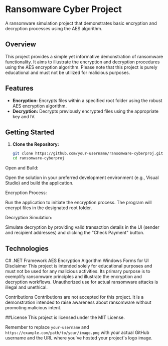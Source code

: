# Ransomware Cyber Project

A ransomware simulation project that demonstrates basic encryption and decryption processes using the AES algorithm.

## Overview

This project provides a simple yet informative demonstration of ransomware functionality. It aims to illustrate the encryption and decryption procedures using the AES encryption algorithm. Please note that this project is purely educational and must not be utilized for malicious purposes.

## Features

- **Encryption:** Encrypts files within a specified root folder using the robust AES encryption algorithm.
- **Decryption:** Decrypts previously encrypted files using the appropriate key and IV.

## Getting Started

1. **Clone the Repository:**

   ```bash
   git clone https://github.com/your-username/ransomware-cyberproj.git
   cd ransomware-cyberproj
Open and Build:

Open the solution in your preferred development environment (e.g., Visual Studio) and build the application.

Encryption Process:

Run the application to initiate the encryption process. The program will encrypt files in the designated root folder.

Decryption Simulation:

Simulate decryption by providing valid transaction details in the UI (sender and recipient addresses) and clicking the "Check Payment" button.

## Technologies
C#
.NET Framework
AES Encryption Algorithm
Windows Forms for UI
Disclaimer
This project is intended solely for educational purposes and must not be used for any malicious activities. Its primary purpose is to exemplify ransomware principles and illustrate the encryption and decryption workflows. Unauthorized use for actual ransomware attacks is illegal and unethical.

Contributions
Contributions are not accepted for this project. It is a demonstration intended to raise awareness about ransomware without promoting malicious intent.

##License
This project is licensed under the MIT License.

Remember to replace `your-username` and `https://example.com/path/to/your/image.png` with your actual GitHub username and the URL where you've hosted your project's logo image.
